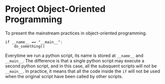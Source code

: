 # Project Object-Oriented Programming

To present the mainstream practices in object-oriented programming.

    if __name__ == "__main__":
        do_something()

Everytime we run a python script, its name is stored at `__name__` and `__main__`. The difference is that a single python script may execute a second python script, and in this case, all the subsquent scripts will not be `__main__`. In practice, it means that all the code inside the `if` will not be used when the original script have been called by other scripts.